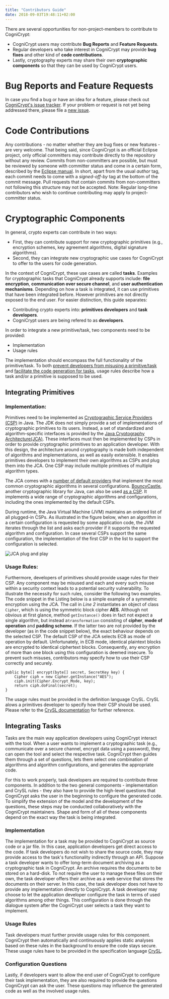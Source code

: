 ```yaml
---
title: "Contributors Guide"
date: 2018-09-03T19:48:11+02:00
---
```


There are several opportunities for non-project-members to contribute to CogniCrypt:
* CogniCrypt users may contribute **Bug Reports** and **Feature Requests**.  
* Regular developers who take interest in CogniCrypt may provide **bug fixes** and other kind of **code contributions**.
* Lastly, cryptography experts may share their own **cryptographic components** so that they can be used by CogniCrypt users.

# Bug Reports and Feature Requests <a name="bugs"></a>

In case you find a bug or have an idea for a feature, please check out [CogniCrypt's issue tracker](https://github.com/CROSSINGTUD/CogniCrypt/issues). If your problem or request is not yet being addressed there, please file a [new issue](https://github.com/CROSSINGTUD/CogniCrypt/issues/new/choose).

# Code Contributions <a name="code"></a>

Any contributions - no matter whether they are bug fixes or new features - are very welcome. That being said, since CogniCrypt is an official Eclipse project, only official committers may contribute directly to the repository without any review. Commits from non-committers are possible, but must be reviewed by someone with committer status and come in a certain form, described by the [Eclipse manual](https://www.eclipse.org/projects/handbook/#resources-commit). In short, apart from the usual *author* tag, each commit needs to come with a *signed-off-by* tag at the bottom of the commit message. Pull requests that contain commits from non-committers not following this structure may not be accepted. Note: Regular long-time contributors who wish to continue contributing may apply to project-committer status.


# Cryptographic Components

In general, crypto experts can contribute in two ways:
* First, they can contribute support for new cryptographic primitives (e.g., encryption schemes, key agreement algorithms, digital signature algorithms). 
* Second, they can integrate new cryptographic use cases for CogniCrypt to offer to the users for code generation.


In the context of CogniCrypt, these use cases are called **tasks**. Examples for cryptographic tasks that CogniCrypt already supports  include:  **file encryption**, **communication over secure channel**, and **user authentication mechanisms**. Depending on how a task is integrated, it can use primitives that have been integrated before. However primitives are not directly exposed to the end user. For easier distinction, this guide separates:
* Contributing crypto experts into: **primitives developers** and **task developers**. 
* CogniCrypt users are being refered to as **developers**.

In order to integrate a new primitive/task, two components need to be provided: 

* Implementation
* Usage rules

The implementation should encompass the full functionality of the primitive/task. To both [prevent developers from misusing a primitive/task](../documentation/code-analysis) and [facilitate the code generation for tasks](../documentation/code-generation), usage rules describe how a task and/or a primitive is supposed to be used. 

## Integrating Primitives <a name="prim"></a>

### Implementation:

Primitives need to be implemented as [Cryptographic Service Providers (CSP)](https://docs.oracle.com/javase/9/security/howtoimplaprovider.htm#JSSEC-GUID-C485394F-08C9-4D35-A245-1B82CDDBC031) in Java. The JDK does not simply provide a set of implementations of cryptographic primitives to its users. Instead, a set of standardized and algorithm-specific interfaces is provided by the [Java Cryptography Architecture(JCA)](https://docs.oracle.com/javase/9/security/java-cryptography-architecture-jca-reference-guide.htm#JSSEC-GUID-2BCFDD85-D533-4E6C-8CE9-29990DEB0190). These interfaces must then be implemented by CSPs in order to provide cryptographic primitives to an application developer. With this design, the architecture around cryptography is made both independent of algorithms and implementations, as well as easily extensible. It enables primitives developers to implement their own algorithms as CSPs and plug them into the JCA. One CSP may include multiple primitives of multiple algorithm types.

The JCA comes with a [number of default providers](https://docs.oracle.com/javase/9/security/oracleproviders.htm#JSSEC-GUID-FE2D2E28-C991-4EF9-9DBE-2A4982726313) that implement the most common cryptographic algorithms in several configurations. [BouncyCastle](https://www.bouncycastle.org/java.html), another cryptographic library for Java, can also be used [as a CSP](https://www.bouncycastle.org/wiki/display/JA1/Provider+Installation). It implements a wide range of cryptographic algorithms and configurations, including the ones implemented by the default CSPs.

During runtime, the Java Virtual Machine (JVM) maintains an ordered list of all plugged-in CSPs. As illustrated in the figure below, when an algorithm in a certain configuration is requested by some application code, the JVM iterates through the list and asks each provider if it supports the requested algorithm and configuration. In case several CSPs support the same configuration, the implementation of the first CSP in the list to support the configuration is selected.

![JCA plug and play](https://docs.oracle.com/javase/9/security/img/architecture-service-provider-interface.gif)

### Usage Rules:
Furthermore, developers of primitives should provide usage rules for their CSP. Any component may be misused and each and every such misuse within a security context leads to a potential security vulnerability. To illustrate the necessity for such rules, consider the following two examples. The code snippet in the Listing below is a simple example of a symmetric encryption using the JCA. The call in *Line 2* instantiates an object of class `Cipher`, which is using the symmetric block cipher **AES**. Although not obvious at first glance, method `getInstance()` does in fact not expect a single algorithm, but instead a`transformation` consisting of **cipher**, **mode of operation** and **padding scheme**. If the latter two are not provided by the developer (as in the code snippet below), the exact behaviour depends on the selected CSP. The default CSP of the JCA selects ECB as mode of operation by default. Unfortunately, in ECB mode, identical plaintext blocks are encrypted to identical ciphertext blocks. Consequently, any encryption of more than one block using this configuration is deemed insecure. To prevent such misuses, contributors may specify how to use their CSP correctly and securely.  

    public byte[] encrypt(byte[] secret, SecretKey key) {
        Cipher ciph = new Cipher.getInstance("AES"); 
        ciph.init(Cipher.Encrypt_Mode, key);
        return ciph.doFinal(secret);
    }

The usage rules must be provided in the definition language CrySL. CrySL alows a primitives developer to specify how their CSP should be used. Please refer to the [CrySL documentation](../documentation/crysl) for further reference. 

## Integrating Tasks <a name="tasks"></a>

Tasks are the main way application developers using CogniCrypt interact with the tool. When a user wants to implement a cryptographic task (e.g., communicate over a secure channel, encrypt data using a password), they can open the tool and select the respective task. CogniCrypt then guides them through a set of questions, lets them select one combination of algorithms and algorithm configurations, and generates the appropriate code.

For this to work properly, task developers are required to contribute three components. In addition to the two general components - implementation and CrySL rules - they also have to provide the high-level questions that CogniCrypt asks the user in the beginning to configure the generated code. To simplify the extension of the model and the development of the questions, these steps may be conducted collaboratively with the CogniCrypt maintainers. Shape and form of all of these components depend on the exact way the task is being integrated.

### Implementation

The implementation for a task may be provided to CogniCrypt as source code or a jar file. In this case, application developers get direct access to the code. If task developers do not wish to share the source code, they may provide access to the task's functionality indirectly through an API. Suppose a task developer wants to offer long-term document archiving as a cryptographic task in CogniCrypt. An archive requires the documents to be stored on a hard-disk. To not require the user to manage these files on their own, the task developer offers their archive as a web service that stores the documents on their server. In this case, the task developer does not have to provide any implementation directly to CogniCrypt. A task developer may choose to let the application developer configure the task in terms of used algorithms among other things. This configuration is done through the dialogue system after the CogniCrypt user selects a task they want to implement.


### Usage Rules 

Task developers must further provide usage rules for this component. CogniCrypt then automatically and continuously applies static analyses based on these rules in the background to ensure the code stays secure. These usage rules have to be provided in the specification language [CrySL](../documentation/crysl).

###  Configuration Questions

Lastly, if developers want to allow the end user of CogniCrypt to configure their task implementation, they are also required to provide the questions CogniCrypt can ask the user. These questions may influence the generated code as well as the involved usage rules.
